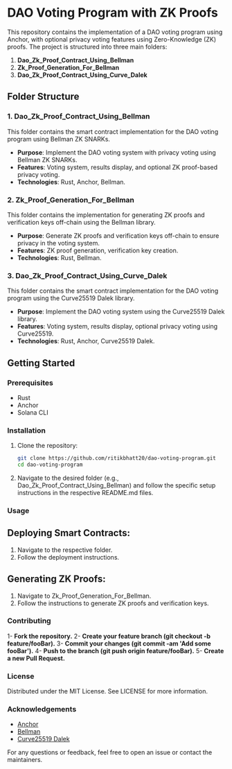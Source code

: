 # DAO Voting Program with ZK Proofs

This repository contains the implementation of a DAO voting program using Anchor, with optional privacy voting features using Zero-Knowledge (ZK) proofs. The project is structured into three main folders:

1. **Dao_Zk_Proof_Contract_Using_Bellman**
2. **Zk_Proof_Generation_For_Bellman**
3. **Dao_Zk_Proof_Contract_Using_Curve_Dalek**

## Folder Structure

### 1. Dao_Zk_Proof_Contract_Using_Bellman

This folder contains the smart contract implementation for the DAO voting program using Bellman ZK SNARKs.

- **Purpose**: Implement the DAO voting system with privacy voting using Bellman ZK SNARKs.
- **Features**: Voting system, results display, and optional ZK proof-based privacy voting.
- **Technologies**: Rust, Anchor, Bellman.

### 2. Zk_Proof_Generation_For_Bellman

This folder contains the implementation for generating ZK proofs and verification keys off-chain using the Bellman library.

- **Purpose**: Generate ZK proofs and verification keys off-chain to ensure privacy in the voting system.
- **Features**: ZK proof generation, verification key creation.
- **Technologies**: Rust, Bellman.

### 3. Dao_Zk_Proof_Contract_Using_Curve_Dalek

This folder contains the smart contract implementation for the DAO voting program using the Curve25519 Dalek library.

- **Purpose**: Implement the DAO voting system using the Curve25519 Dalek library.
- **Features**: Voting system, results display, optional privacy voting using Curve25519.
- **Technologies**: Rust, Anchor, Curve25519 Dalek.

## Getting Started

### Prerequisites

- Rust
- Anchor
- Solana CLI

### Installation

1. Clone the repository:
   ```sh
   git clone https://github.com/ritikbhatt20/dao-voting-program.git
   cd dao-voting-program

2. Navigate to the desired folder (e.g., Dao_Zk_Proof_Contract_Using_Bellman) and follow the specific setup instructions in the respective README.md files.

### Usage

## Deploying Smart Contracts:

1. Navigate to the respective folder.
2. Follow the deployment instructions.

## Generating ZK Proofs:

1. Navigate to Zk_Proof_Generation_For_Bellman.
2. Follow the instructions to generate ZK proofs and verification keys.

### Contributing

1- **Fork the repository.**
2- **Create your feature branch (git checkout -b feature/fooBar).**
3- **Commit your changes (git commit -am 'Add some fooBar').**
4- **Push to the branch (git push origin feature/fooBar).**
5- **Create a new Pull Request.**

### License

Distributed under the MIT License. See LICENSE for more information.

### Acknowledgements

- [Anchor](https://github.com/project-serum/anchor)
- [Bellman](https://github.com/zkcrypto/bellman)
- [Curve25519 Dalek](https://github.com/dalek-cryptography/curve25519-dalek)

For any questions or feedback, feel free to open an issue or contact the maintainers.



